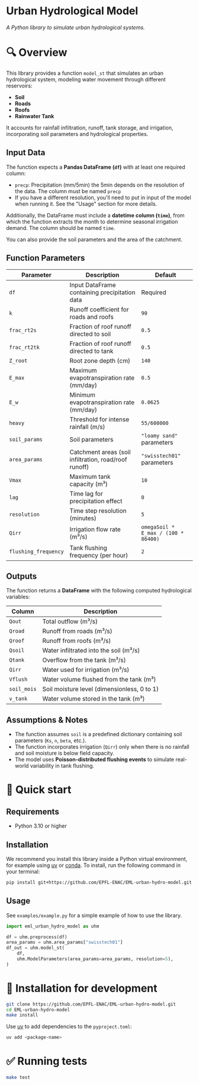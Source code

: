 # Urban Hydrological Model

_A Python library to simulate urban hydrological systems._


# 🔍 Overview

This library provides a function `model_st` that simulates an urban hydrological system, modeling water movement through different reservoirs:
- **Soil**
- **Roads**
- **Roofs**
- **Rainwater Tank**

It accounts for rainfall infiltration, runoff, tank storage, and irrigation, incorporating soil parameters and hydrological properties.


## Input Data

The function expects a **Pandas DataFrame (`df`)** with at least one required column:
- `precp`: Precipitation (mm/5min) the 5min depends on the resolution of the data. The column must be named `precp`
-  If you have a different resolution, you'll need to put in input of the model when running it. See the "Usage" section for more details.

Additionally, the DataFrame must include a **datetime column (`time`)**, from which the function extracts the month to determine seasonal irrigation demand. The column should be named `time`.

You can also provide the soil parameters and the area of the catchment.


## Function Parameters

| Parameter     | Description                                           | Default  |
|---------------|-------------------------------------------------------|----------|
| `df`          | Input DataFrame containing precipitation data         | Required |
| `k`           | Runoff coefficient for roads and roofs                | `90` |
| `frac_rt2s`   | Fraction of roof runoff directed to soil              | `0.5` |
| `frac_rt2tk`  | Fraction of roof runoff directed to tank              | `0.5` |
| `Z_root`      | Root zone depth (cm)                                  | `140` |
| `E_max`       | Maximum evapotranspiration rate (mm/day)              | `0.5` |
| `E_w`         | Minimum evapotranspiration rate (mm/day)              | `0.0625` |
| `heavy`       | Threshold for intense rainfall (m/s)                  | `55/600000` |
| `soil_params` | Soil parameters                                       | `"loamy sand"` parameters |
| `area_params` | Catchment areas (soil infiltration, road/roof runoff) | `"swisstech01"` parameters |
| `Vmax`        | Maximum tank capacity (m³)                            | `10` |
| `lag`         | Time lag for precipitation effect                     | `0` |
| `resolution`  | Time step resolution (minutes)                        | `5` |
| `Qirr`        | Irrigation flow rate (m³/s)                           | `omegaSoil * E_max / (100 * 86400)` |
| `flushing_frequency` | Tank flushing frequency (per hour)             | `2` |


## Outputs

The function returns a **DataFrame** with the following computed hydrological variables:

| Column        | Description                                      |
|--------------|--------------------------------------------------|
| `Qout`      | Total outflow (m³/s)                              |
| `Qroad`     | Runoff from roads (m³/s)                          |
| `Qroof`     | Runoff from roofs (m³/s)                          |
| `Qsoil`     | Water infiltrated into the soil (m³/s)            |
| `Qtank`     | Overflow from the tank (m³/s)                     |
| `Qirr`      | Water used for irrigation (m³/s)                  |
| `Vflush`    | Water volume flushed from the tank (m³)           |
| `soil_mois` | Soil moisture level (dimensionless, 0 to 1)       |
| `v_tank`    | Water volume stored in the tank (m³)              |


## Assumptions & Notes

- The function assumes `soil` is a predefined dictionary containing soil parameters (`Ks`, `n`, `beta`, etc.).
- The function incorporates irrigation (`Qirr`) only when there is no rainfall and soil moisture is below field capacity.
- The model uses **Poisson-distributed flushing events** to simulate real-world variability in tank flushing.


# 🐇 Quick start

## Requirements

- Python 3.10 or higher


## Installation

We recommend you install this library inside a Python virtual environment, for example using [uv](https://github.com/astral-sh/uv) or [conda](https://docs.conda.io/projects/conda/en/latest/user-guide/install/index.html). To install, run the following command in your terminal:
```bash
pip install git+https://github.com/EPFL-ENAC/EML-urban-hydro-model.git
```

## Usage

See `examples/example.py` for a simple example of how to use the library.

```python
import eml_urban_hydro_model as uhm

df = uhm.preprocess(df)
area_params = uhm.area_params["swisstech01"]
df_out = uhm.model_st(
    df,
    uhm.ModelParameters(area_params=area_params, resolution=5),
)
```


# 💾 Installation for development

```bash
git clone https://github.com/EPFL-ENAC/EML-urban-hydro-model.git
cd EML-urban-hydro-model
make install
```

Use [uv](https://github.com/astral-sh/uv) to add dependencies to the `pyproject.toml`:

```bash
uv add <package-name>
```


# ✅ Running tests

```bash
make test
```
